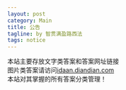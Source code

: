 ```yaml
---
layout: post
category: Main
title: 公告
tagline: by 智贯满盈路西法
tags: notice
---
```

本站主要存放文字类答案和答案网址链接</br>
图片类答案请访问[idaan.diandian.com](http://idaan.diandian.com)</br>
本站对其掌握的所有答案分类管理！
